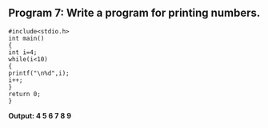 ## Program 7: Write a program for printing numbers.
```
#include<stdio.h>
int main() 
{
int i=4;
while(i<10)
{
printf("\n%d",i);
i++;
}
return 0;
}
```
**Output:
4
5
6
7
8
9**
